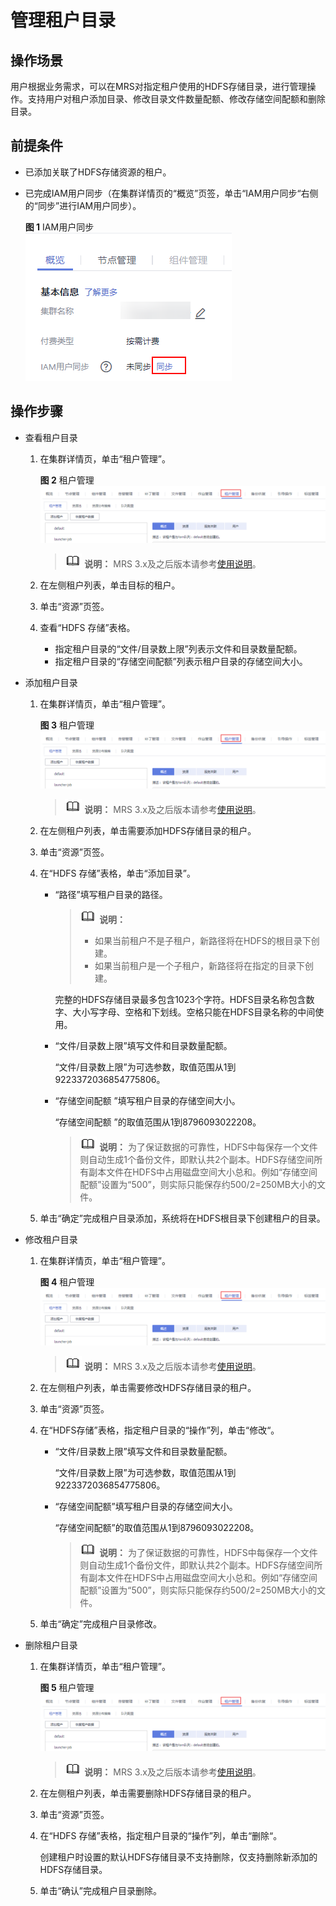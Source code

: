 # 管理租户目录<a name="mrs_01_0308"></a>

## 操作场景<a name="section20357089194250"></a>

用户根据业务需求，可以在MRS对指定租户使用的HDFS存储目录，进行管理操作。支持用户对租户添加目录、修改目录文件数量配额、修改存储空间配额和删除目录。

## 前提条件<a name="section4564761919437"></a>

-   已添加关联了HDFS存储资源的租户。
-   已完成IAM用户同步（在集群详情页的“概览”页签，单击“IAM用户同步“右侧的“同步”进行IAM用户同步）。

    **图 1**  IAM用户同步<a name="mrs_01_0305_zh-cn_topic_0173397557_zh-cn_topic_0173397554_zh-cn_topic_0173397446_fig147531617121511"></a>  
    ![](figures/IAM用户同步-28.png "IAM用户同步-28")


## 操作步骤<a name="section59639241194316"></a>

-   查看租户目录
    1.  在集群详情页，单击“租户管理”。

        **图 2**  租户管理<a name="fig66227278302"></a>  
        ![](figures/租户管理-29.png "租户管理-29")

        >![](public_sys-resources/icon-note.gif) **说明：** 
        >MRS 3.x及之后版本请参考[使用说明](使用说明.md)。

    2.  在左侧租户列表，单击目标的租户。
    3.  单击“资源”页签。
    4.  查看“HDFS 存储”表格。
        -   指定租户目录的“文件/目录数上限”列表示文件和目录数量配额。
        -   指定租户目录的“存储空间配额”列表示租户目录的存储空间大小。


-   添加租户目录
    1.  在集群详情页，单击“租户管理”。

        **图 3**  租户管理<a name="fig34731332123113"></a>  
        ![](figures/租户管理-30.png "租户管理-30")

        >![](public_sys-resources/icon-note.gif) **说明：** 
        >MRS 3.x及之后版本请参考[使用说明](使用说明.md)。

    2.  在左侧租户列表，单击需要添加HDFS存储目录的租户。
    3.  单击“资源”页签。
    4.  在“HDFS 存储”表格，单击“添加目录”。
        -   “路径”填写租户目录的路径。

            >![](public_sys-resources/icon-note.gif) **说明：** 
            >-   如果当前租户不是子租户，新路径将在HDFS的根目录下创建。
            >-   如果当前租户是一个子租户，新路径将在指定的目录下创建。

            完整的HDFS存储目录最多包含1023个字符。HDFS目录名称包含数字、大小写字母、空格和下划线。空格只能在HDFS目录名称的中间使用。

        -   “文件/目录数上限”填写文件和目录数量配额。

            “文件/目录数上限”为可选参数，取值范围从1到9223372036854775806。

        -   “存储空间配额 ”填写租户目录的存储空间大小。

            “存储空间配额 ”的取值范围从1到8796093022208。

            >![](public_sys-resources/icon-note.gif) **说明：** 
            >为了保证数据的可靠性，HDFS中每保存一个文件则自动生成1个备份文件，即默认共2个副本。HDFS存储空间所有副本文件在HDFS中占用磁盘空间大小总和。例如“存储空间配额”设置为“500”，则实际只能保存约500/2=250MB大小的文件。


    5.  单击“确定”完成租户目录添加，系统将在HDFS根目录下创建租户的目录。

-   修改租户目录
    1.  在集群详情页，单击“租户管理”。

        **图 4**  租户管理<a name="fig7728103511316"></a>  
        ![](figures/租户管理-31.png "租户管理-31")

        >![](public_sys-resources/icon-note.gif) **说明：** 
        >MRS 3.x及之后版本请参考[使用说明](使用说明.md)。

    2.  在左侧租户列表，单击需要修改HDFS存储目录的租户。
    3.  单击“资源”页签。
    4.  在“HDFS存储”表格，指定租户目录的“操作”列，单击“修改“。
        -   “文件/目录数上限”填写文件和目录数量配额。

            “文件/目录数上限”为可选参数，取值范围从1到9223372036854775806。

        -   “存储空间配额”填写租户目录的存储空间大小。

            “存储空间配额”的取值范围从1到8796093022208。

            >![](public_sys-resources/icon-note.gif) **说明：** 
            >为了保证数据的可靠性，HDFS中每保存一个文件则自动生成1个备份文件，即默认共2个副本。HDFS存储空间所有副本文件在HDFS中占用磁盘空间大小总和。例如“存储空间配额”设置为“500”，则实际只能保存约500/2=250MB大小的文件。


    5.  单击“确定”完成租户目录修改。

-   删除租户目录
    1.  在集群详情页，单击“租户管理”。

        **图 5**  租户管理<a name="fig2571113812317"></a>  
        ![](figures/租户管理-32.png "租户管理-32")

        >![](public_sys-resources/icon-note.gif) **说明：** 
        >MRS 3.x及之后版本请参考[使用说明](使用说明.md)。

    2.  在左侧租户列表，单击需要删除HDFS存储目录的租户。
    3.  单击“资源”页签。
    4.  在“HDFS 存储”表格，指定租户目录的“操作”列，单击“删除“。

        创建租户时设置的默认HDFS存储目录不支持删除，仅支持删除新添加的HDFS存储目录。

    5.  单击“确认”完成租户目录删除。


